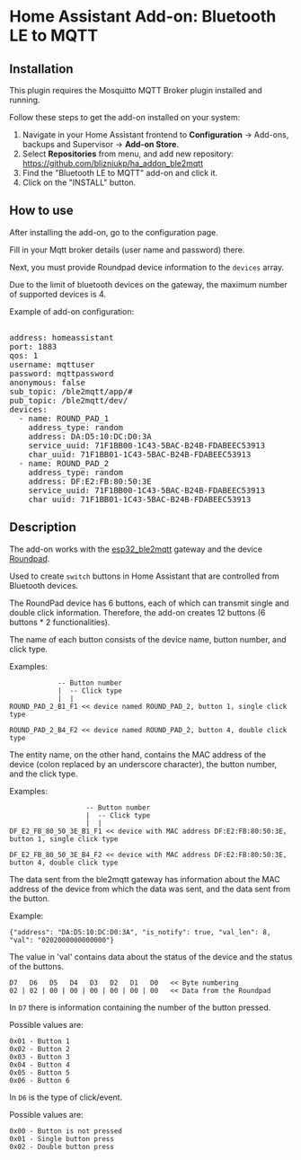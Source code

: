 # Home Assistant Add-on: Bluetooth LE to MQTT

## Installation

This plugin requires the Mosquitto MQTT Broker plugin installed and running.

Follow these steps to get the add-on installed on your system:

1. Navigate in your Home Assistant frontend to **Configuration** -> Add-ons, backups and Supervisor -> **Add-on Store**.
2. Select **Repositories** from menu, and add new repository: https://github.com/blizniukp/ha_addon_ble2mqtt
3. Find the "Bluetooth LE to MQTT" add-on and click it.
4. Click on the "INSTALL" button.

## How to use

After installing the add-on, go to the configuration page.

Fill in your Mqtt broker details (user name and password) there.

Next, you must provide Roundpad device information to the `devices` array. 

Due to the limit of bluetooth devices on the gateway, the maximum number of supported devices is 4.

Example of add-on configuration:
<pre>      
address: homeassistant
port: 1883
qos: 1
username: mqttuser
password: mqttpassword
anonymous: false
sub_topic: /ble2mqtt/app/#
pub_topic: /ble2mqtt/dev/
devices:
  - name: ROUND_PAD_1
    address_type: random
    address: DA:D5:10:DC:D0:3A
    service_uuid: 71F1BB00-1C43-5BAC-B24B-FDABEEC53913
    char_uuid: 71F1BB01-1C43-5BAC-B24B-FDABEEC53913
  - name: ROUND_PAD_2
    address_type: random
    address: DF:E2:FB:80:50:3E
    service_uuid: 71F1BB00-1C43-5BAC-B24B-FDABEEC53913
    char_uuid: 71F1BB01-1C43-5BAC-B24B-FDABEEC53913
</pre>

## Description

The add-on works with the [esp32_ble2mqtt](https://github.com/blizniukp/esp32_ble2mqtt) gateway and the device [Roundpad](https://github.com/piotrvvilk).

Used to create `switch` buttons in Home Assistant that are controlled from Bluetooth devices.

The RoundPad device has 6 buttons, each of which can transmit single and double click information.
Therefore, the add-on creates 12 buttons (6 buttons * 2 functionalities).

The name of each button consists of the device name, button number, and click type.

Examples:

                -- Button number
                |  -- Click type
                |  |
    ROUND_PAD_2_B1_F1 << device named ROUND_PAD_2, button 1, single click type
    
    ROUND_PAD_2_B4_F2 << device named ROUND_PAD_2, button 4, double click type


The entity name, on the other hand, contains the MAC address of the device (colon replaced by an underscore character), the button number, and the click type.

Examples:

                       -- Button number                                                                   
                       |  -- Click type                                                              
                       |  |                                                                                  
    DF_E2_FB_80_50_3E_B1_F1 << device with MAC address DF:E2:FB:80:50:3E, button 1, single click type
                                                                                                      
    DF_E2_FB_80_50_3E_B4_F2 << device with MAC address DF:E2:FB:80:50:3E, button 4, double click type  


The data sent from the ble2mqtt gateway has information about the MAC address of the device from which the data was sent, and the data sent from the button.

Example:

    {"address": "DA:D5:10:DC:D0:3A", "is_notify": true, "val_len": 8, "val": "0202000000000000"}

The value in 'val' contains data about the status of the device and the status of the buttons.

    D7   D6   D5   D4   D3   D2   D1   D0   << Byte numbering
    02 | 02 | 00 | 00 | 00 | 00 | 00 | 00   << Data from the Roundpad

In `D7` there is information containing the number of the button pressed. 

Possible values are:

    0x01 - Button 1
    0x02 - Button 2
    0x03 - Button 3
    0x04 - Button 4
    0x05 - Button 5
    0x06 - Button 6

In `D6` is the type of click/event. 

Possible values are:

    0x00 - Button is not pressed
    0x01 - Single button press
    0x02 - Double button press

